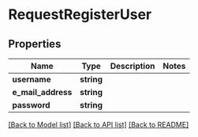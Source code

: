 # RequestRegisterUser

## Properties
Name | Type | Description | Notes
------------ | ------------- | ------------- | -------------
**username** | **string** |  | 
**e_mail_address** | **string** |  | 
**password** | **string** |  | 

[[Back to Model list]](../README.md#documentation-for-models) [[Back to API list]](../README.md#documentation-for-api-endpoints) [[Back to README]](../README.md)


